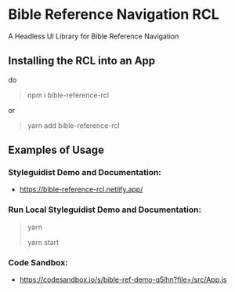 
# Bible Reference Navigation RCL

A Headless UI Library for Bible Reference Navigation

## Installing the RCL into an App
do

> npm i bible-reference-rcl

or

> yarn add bible-reference-rcl


## Examples of Usage

### Styleguidist Demo and Documentation:
- https://bible-reference-rcl.netlify.app/

### Run Local Styleguidist Demo and Documentation:

> yarn
>
> yarn start


### Code Sandbox:
- https://codesandbox.io/s/bible-ref-demo-q5lhn?file=/src/App.js
